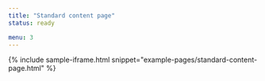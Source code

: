 ```yaml
---
title: "Standard content page"
status: ready

menu: 3
---
```


{% include sample-iframe.html snippet="example-pages/standard-content-page.html" %}
